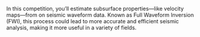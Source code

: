 In this competition, you’ll estimate subsurface properties—like velocity maps—from on seismic waveform data. Known as Full Waveform Inversion (FWI), this process could lead to more accurate and efficient seismic analysis, making it more useful in a variety of fields.
